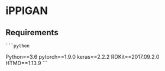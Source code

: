 # iPPIGAN




## Requirements
    ```python
Python==3.6
pytorch==1.9.0
keras==2.2.2
RDKit==2017.09.2.0
HTMD==1.13.9
    ```




